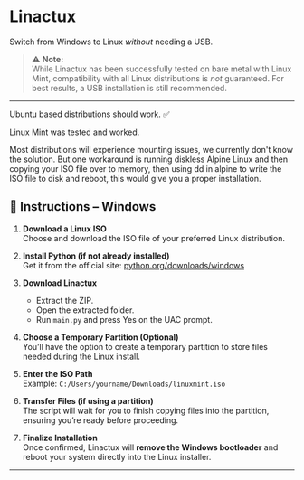 # Linactux 
Switch from Windows to Linux *without* needing a USB.

> ⚠️ **Note:**  
While Linactux has been successfully tested on bare metal with Linux Mint, compatibility with all Linux distributions is *not* guaranteed. For best results, a USB installation is still recommended.

---

Ubuntu based distributions should work. ✅

Linux Mint was tested and worked.

Most distributions will experience mounting issues, we currently don't know the solution. But one workaround is running diskless Alpine Linux and then copying your ISO file over to memory, then using dd in alpine to write the ISO file to disk and reboot, this would give you a proper installation.

## 🔧 Instructions – Windows

1. **Download a Linux ISO**  
   Choose and download the ISO file of your preferred Linux distribution.

2. **Install Python (if not already installed)**  
   Get it from the official site: [python.org/downloads/windows](https://www.python.org/downloads/windows)

3. **Download Linactux**  
   - Extract the ZIP.  
   - Open the extracted folder.  
   - Run `main.py` and press Yes on the UAC prompt.

4. **Choose a Temporary Partition (Optional)**  
   You’ll have the option to create a temporary partition to store files needed during the Linux install.

5. **Enter the ISO Path**  
   Example: `C:/Users/yourname/Downloads/linuxmint.iso`

6. **Transfer Files (if using a partition)**  
   The script will wait for you to finish copying files into the partition, ensuring you’re ready before proceeding.

7. **Finalize Installation**  
   Once confirmed, Linactux will **remove the Windows bootloader** and reboot your system directly into the Linux installer.

---
